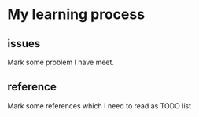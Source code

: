 # My learning process

## issues

Mark some problem I have meet.

## reference

Mark some references which I need to read as TODO list
